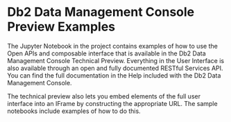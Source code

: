 # Db2 Data Management Console Preview Examples
The Jupyter Notebook in the project contains examples of how to use the Open APIs and composable interface that is available in the Db2 Data Management Console Technical Preview. Everything in the User Interface is also available through an open and fully documented RESTful Services API. You can find the full documentation in the Help included with the Db2 Data Management Console. 

The technical preview also lets you embed elements of the full user interface into an IFrame by constructing the appropriate URL. The sample notebooks include examples of how to do this.
